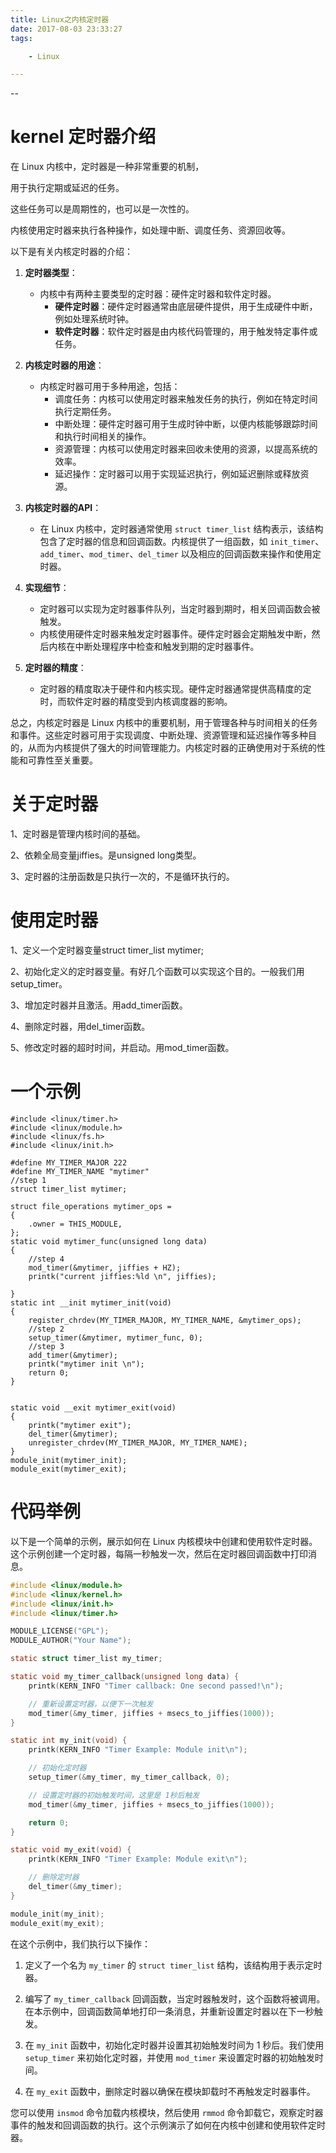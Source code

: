 ```yaml
---
title: Linux之内核定时器
date: 2017-08-03 23:33:27
tags:

	- Linux

---
```


--

# kernel 定时器介绍

在 Linux 内核中，定时器是一种非常重要的机制，

用于执行定期或延迟的任务。

这些任务可以是周期性的，也可以是一次性的。

内核使用定时器来执行各种操作，如处理中断、调度任务、资源回收等。

以下是有关内核定时器的介绍：

1. **定时器类型**：
   - 内核中有两种主要类型的定时器：硬件定时器和软件定时器。
     - **硬件定时器**：硬件定时器通常由底层硬件提供，用于生成硬件中断，例如处理系统时钟。
     - **软件定时器**：软件定时器是由内核代码管理的，用于触发特定事件或任务。

2. **内核定时器的用途**：
   - 内核定时器可用于多种用途，包括：
     - 调度任务：内核可以使用定时器来触发任务的执行，例如在特定时间执行定期任务。
     - 中断处理：硬件定时器可用于生成时钟中断，以便内核能够跟踪时间和执行时间相关的操作。
     - 资源管理：内核可以使用定时器来回收未使用的资源，以提高系统的效率。
     - 延迟操作：定时器可以用于实现延迟执行，例如延迟删除或释放资源。

3. **内核定时器的API**：
   - 在 Linux 内核中，定时器通常使用 `struct timer_list` 结构表示，该结构包含了定时器的信息和回调函数。内核提供了一组函数，如 `init_timer`、`add_timer`、`mod_timer`、`del_timer` 以及相应的回调函数来操作和使用定时器。

4. **实现细节**：
   - 定时器可以实现为定时器事件队列，当定时器到期时，相关回调函数会被触发。
   - 内核使用硬件定时器来触发定时器事件。硬件定时器会定期触发中断，然后内核在中断处理程序中检查和触发到期的定时器事件。

5. **定时器的精度**：
   - 定时器的精度取决于硬件和内核实现。硬件定时器通常提供高精度的定时，而软件定时器的精度受到内核调度器的影响。

总之，内核定时器是 Linux 内核中的重要机制，用于管理各种与时间相关的任务和事件。这些定时器可用于实现调度、中断处理、资源管理和延迟操作等多种目的，从而为内核提供了强大的时间管理能力。内核定时器的正确使用对于系统的性能和可靠性至关重要。



# 关于定时器

1、定时器是管理内核时间的基础。

2、依赖全局变量jiffies。是unsigned long类型。

3、定时器的注册函数是只执行一次的，不是循环执行的。

# 使用定时器

1、定义一个定时器变量struct timer_list mytimer;

2、初始化定义的定时器变量。有好几个函数可以实现这个目的。一般我们用setup_timer。

3、增加定时器并且激活。用add_timer函数。

4、删除定时器，用del_timer函数。

5、修改定时器的超时时间，并启动。用mod_timer函数。

# 一个示例

```
#include <linux/timer.h>
#include <linux/module.h>
#include <linux/fs.h>
#include <linux/init.h>

#define MY_TIMER_MAJOR 222
#define MY_TIMER_NAME "mytimer"
//step 1
struct timer_list mytimer;

struct file_operations mytimer_ops =
{
	.owner = THIS_MODULE,
};
static void mytimer_func(unsigned long data)
{
	//step 4
	mod_timer(&mytimer, jiffies + HZ);
	printk("current jiffies:%ld \n", jiffies);
	
}
static int __init mytimer_init(void)
{
	register_chrdev(MY_TIMER_MAJOR, MY_TIMER_NAME, &mytimer_ops);
	//step 2
	setup_timer(&mytimer, mytimer_func, 0);
	//step 3
	add_timer(&mytimer);
	printk("mytimer init \n");
	return 0;
}


static void __exit mytimer_exit(void)
{
	printk("mytimer exit");
	del_timer(&mytimer);
	unregister_chrdev(MY_TIMER_MAJOR, MY_TIMER_NAME);
}
module_init(mytimer_init);
module_exit(mytimer_exit);
```

# 代码举例

以下是一个简单的示例，展示如何在 Linux 内核模块中创建和使用软件定时器。这个示例创建一个定时器，每隔一秒触发一次，然后在定时器回调函数中打印消息。

```c
#include <linux/module.h>
#include <linux/kernel.h>
#include <linux/init.h>
#include <linux/timer.h>

MODULE_LICENSE("GPL");
MODULE_AUTHOR("Your Name");

static struct timer_list my_timer;

static void my_timer_callback(unsigned long data) {
    printk(KERN_INFO "Timer callback: One second passed!\n");

    // 重新设置定时器，以便下一次触发
    mod_timer(&my_timer, jiffies + msecs_to_jiffies(1000));
}

static int my_init(void) {
    printk(KERN_INFO "Timer Example: Module init\n");

    // 初始化定时器
    setup_timer(&my_timer, my_timer_callback, 0);

    // 设置定时器的初始触发时间，这里是 1秒后触发
    mod_timer(&my_timer, jiffies + msecs_to_jiffies(1000));

    return 0;
}

static void my_exit(void) {
    printk(KERN_INFO "Timer Example: Module exit\n");

    // 删除定时器
    del_timer(&my_timer);
}

module_init(my_init);
module_exit(my_exit);
```

在这个示例中，我们执行以下操作：

1. 定义了一个名为 `my_timer` 的 `struct timer_list` 结构，该结构用于表示定时器。

2. 编写了 `my_timer_callback` 回调函数，当定时器触发时，这个函数将被调用。在本示例中，回调函数简单地打印一条消息，并重新设置定时器以在下一秒触发。

3. 在 `my_init` 函数中，初始化定时器并设置其初始触发时间为 1 秒后。我们使用 `setup_timer` 来初始化定时器，并使用 `mod_timer` 来设置定时器的初始触发时间。

4. 在 `my_exit` 函数中，删除定时器以确保在模块卸载时不再触发定时器事件。

您可以使用 `insmod` 命令加载内核模块，然后使用 `rmmod` 命令卸载它，观察定时器事件的触发和回调函数的执行。这个示例演示了如何在内核中创建和使用软件定时器。



